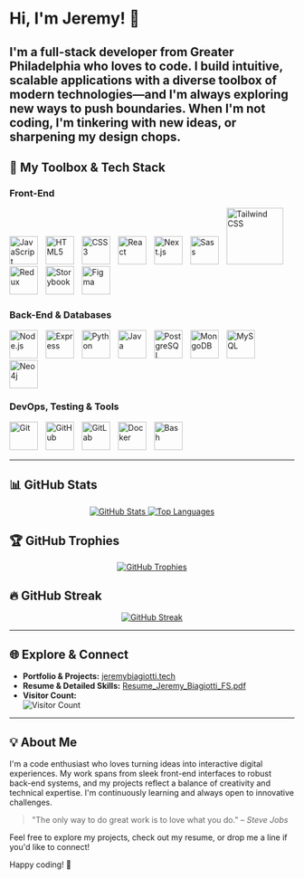 # Hi, I'm Jeremy! 👋

I'm a full-stack developer from Greater Philadelphia who loves to code. I build intuitive, scalable applications with a diverse toolbox of modern technologies—and I'm always exploring new ways to push boundaries. When I'm not coding, I'm tinkering with new ideas, or sharpening my design chops.
---

## 🚀 My Toolbox & Tech Stack

### Front-End
<p align="left" display="flex" justify-content="center>
  <img alt="TypeScript" width="50px" style="margin-right:10px;" src="https://cdn.jsdelivr.net/gh/devicons/devicon/icons/typescript/typescript-plain.svg" />
  <img alt="JavaScript" width="50px" style="margin-right:10px;" src="https://cdn.jsdelivr.net/gh/devicons/devicon/icons/javascript/javascript-plain.svg" />
  <img alt="HTML5" width="50px" style="margin-right:10px;" src="https://cdn.jsdelivr.net/gh/devicons/devicon/icons/html5/html5-plain.svg" />
  <img alt="CSS3" width="50px" style="margin-right:10px;" src="https://cdn.jsdelivr.net/gh/devicons/devicon/icons/css3/css3-plain.svg" />
  <img alt="React" width="50px" style="margin-right:10px;" src="https://cdn.jsdelivr.net/gh/devicons/devicon/icons/react/react-original.svg" />
  <img alt="Next.js" width="50px" style="margin-right:10px;" src="https://cdn.jsdelivr.net/gh/devicons/devicon/icons/nextjs/nextjs-original.svg" />
  <img alt="Sass" width="50px" style="margin-right:10px;" src="https://cdn.jsdelivr.net/gh/devicons/devicon/icons/sass/sass-original.svg" />
  <img alt="Tailwind CSS" width="100px"  style="margin-right:10px;" src="https://cdn.jsdelivr.net/gh/devicons/devicon@latest/icons/tailwindcss/tailwindcss-original-wordmark.svg" />
  <img alt="Redux" width="50px" style="margin-right:10px;" src="https://cdn.jsdelivr.net/gh/devicons/devicon/icons/redux/redux-original.svg" />
  <img alt="Storybook" width="50px" style="margin-right:10px;" src="https://cdn.jsdelivr.net/gh/devicons/devicon/icons/storybook/storybook-original.svg" />
  <img alt="Figma" width="50px" style="margin-right:10px;" src="https://cdn.jsdelivr.net/gh/devicons/devicon/icons/figma/figma-original.svg" />
</p>

### Back-End & Databases
<p align="left">
  <img alt="Node.js" width="50px" style="margin-right:10px;" src="https://cdn.jsdelivr.net/gh/devicons/devicon/icons/nodejs/nodejs-original.svg" />
  <img alt="Express" width="50px" style="margin-right:10px;" src="https://cdn.jsdelivr.net/gh/devicons/devicon/icons/express/express-original.svg" />
  <img alt="Python" width="50px" style="margin-right:10px;" src="https://cdn.jsdelivr.net/gh/devicons/devicon/icons/python/python-original.svg" />
  <img alt="Java" width="50px" style="margin-right:10px;" src="https://cdn.jsdelivr.net/gh/devicons/devicon/icons/java/java-plain.svg" />
  <img alt="PostgreSQL" width="50px" style="margin-right:10px;" src="https://cdn.jsdelivr.net/gh/devicons/devicon/icons/postgresql/postgresql-original.svg" />
  <img alt="MongoDB" width="50px" style="margin-right:10px;" src="https://cdn.jsdelivr.net/gh/devicons/devicon/icons/mongodb/mongodb-original-wordmark.svg" />
  <img alt="MySQL" width="50px" style="margin-right:10px;" src="https://cdn.jsdelivr.net/gh/devicons/devicon@latest/icons/mysql/mysql-original-wordmark.svg" />
  <img alt="Neo4j" width="50px" style="margin-right:10px;" src="https://cdn.jsdelivr.net/gh/devicons/devicon/icons/neo4j/neo4j-original.svg" />
</p>

### DevOps, Testing & Tools
<p align="left">
  <img alt="Git" width="50px" style="margin-right:10px;" src="https://cdn.jsdelivr.net/gh/devicons/devicon/icons/git/git-original.svg" />
  <img alt="GitHub" width="50px" style="margin-right:10px;" src="https://cdn.jsdelivr.net/gh/devicons/devicon/icons/github/github-original.svg" />
  <img alt="GitLab" width="50px" style="margin-right:10px;" src="https://cdn.jsdelivr.net/gh/devicons/devicon/icons/gitlab/gitlab-original.svg" />
  <img alt="Docker" width="50px" style="margin-right:10px;" src="https://cdn.jsdelivr.net/gh/devicons/devicon/icons/docker/docker-original-wordmark.svg" />
  <img alt="Bash" width="50px" style="margin-right:10px;" src="https://cdn.jsdelivr.net/gh/devicons/devicon/icons/bash/bash-original.svg" />
</p>

---

## 📊 GitHub Stats

<p align="center">
  <a href="https://github.com/Jremedyy">
    <img alt="GitHub Stats" src="https://github-readme-stats.vercel.app/api?username=Jremedyy&show_icons=true&theme=default" />
  </a>
  <a href="https://github.com/Jremedyy">
    <img alt="Top Languages" src="https://github-readme-stats.vercel.app/api/top-langs/?username=Jremedyy&layout=compact" />
  </a>
</p>

## 🏆 GitHub Trophies

<p align="center">
  <a href="https://github.com/Jremedyy">
    <img alt="GitHub Trophies" src="https://github-profile-trophy.vercel.app/?username=Jremedyy&theme=onedark" />
  </a>
</p>

## 🔥 GitHub Streak

<p align="center">
  <a href="https://git.io/streak-stats">
    <img alt="GitHub Streak" src="https://github-readme-streak-stats.herokuapp.com/?user=Jremedyy" />
  </a>
</p>

---

## 🌐 Explore & Connect

- **Portfolio & Projects:** [jeremybiagiotti.tech](https://jeremybiagiotti.tech)
- **Resume & Detailed Skills:** [Resume_Jeremy_Biagiotti_FS.pdf](https://documents.jeremybiagiotti.tech/Resume_Jeremy_Biagiotti_Public.pdf)
- **Visitor Count:**  
  ![Visitor Count](https://profile-counter.glitch.me/Jremedyy/count.svg)

---

## 💡 About Me

I'm a code enthusiast who loves turning ideas into interactive digital experiences. My work spans from sleek front-end interfaces to robust back-end systems, and my projects reflect a balance of creativity and technical expertise. I'm continuously learning and always open to innovative challenges.

> "The only way to do great work is to love what you do." – *Steve Jobs*

Feel free to explore my projects, check out my resume, or drop me a line if you'd like to connect!

Happy coding! 🚀
